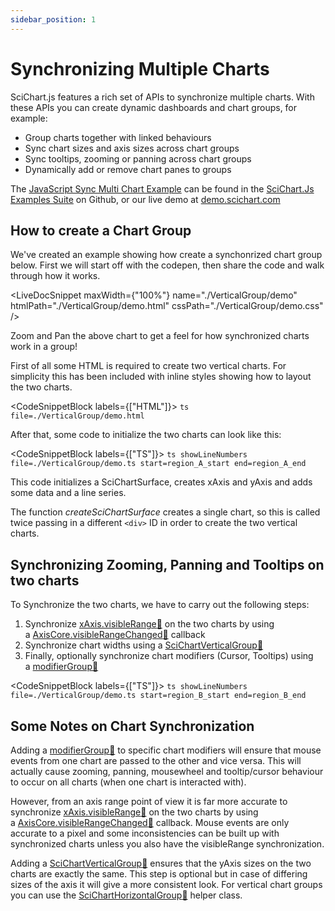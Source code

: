```yaml
---
sidebar_position: 1
---
```


# Synchronizing Multiple Charts

SciChart.js features a rich set of APIs to synchronize multiple charts. With these APIs you can create dynamic dashboards and chart groups, for example:

*   Group charts together with linked behaviours
*   Sync chart sizes and axis sizes across chart groups
*   Sync tooltips, zooming or panning across chart groups
*   Dynamically add or remove chart panes to groups

The [JavaScript Sync Multi Chart Example](https://scichart.com/demo/javascript/sync-multi-chart) can be found in the [SciChart.Js Examples Suite](https://github.com/abtsoftware/scichart.js.examples) on Github, or our live demo at [demo.scichart.com](https://scichart.com/demo)

How to create a Chart Group
---------------------------

We've created an example showing how create a synchonrized chart group below. First we will start off with the codepen, then share the code and walk through how it works.

<LiveDocSnippet maxWidth={"100%"} name="./VerticalGroup/demo" htmlPath="./VerticalGroup/demo.html" cssPath="./VerticalGroup/demo.css" />

Zoom and Pan the above chart to get a feel for how synchronized charts work in a group!

First of all some HTML is required to create two vertical charts. For simplicity this has been included with inline styles showing how to layout the two charts.

<CodeSnippetBlock labels={["HTML"]}>
    ```ts file=./VerticalGroup/demo.html
    ```
</CodeSnippetBlock>

After that, some code to initialize the two charts can look like this:

<CodeSnippetBlock labels={["TS"]}>
    ```ts showLineNumbers file=./VerticalGroup/demo.ts start=region_A_start end=region_A_end
    ```
</CodeSnippetBlock>

This code initializes a SciChartSurface, creates xAxis and yAxis and adds some data and a line series.

The function _createSciChartSurface_ creates a single chart, so this is called twice passing in a different `<div>` ID in order to create the two vertical charts.

Synchronizing Zooming, Panning and Tooltips on two charts
---------------------------------------------------------

To Synchronize the two charts, we have to carry out the following steps:

1.  Synchronize [xAxis.visibleRange:blue_book:](https://www.scichart.com/documentation/js/current/typedoc/classes/axisbase2d.html#visiblerange) on the two charts by using a [AxisCore.visibleRangeChanged:blue_book:](https://www.scichart.com/documentation/js/current/typedoc/classes/axisbase2d.html#visiblerangechanged) callback
2.  Synchronize chart widths using a [SciChartVerticalGroup:blue_book:](https://www.scichart.com/documentation/js/current/typedoc/classes/scichartverticalgroup.html)
3.  Finally, optionally synchronize chart modifiers (Cursor, Tooltips) using a [modifierGroup:blue_book:](https://www.scichart.com/documentation/js/current/typedoc/classes/chartmodifierbase2d.html#modifiergroup)

<CodeSnippetBlock labels={["TS"]}>
    ```ts showLineNumbers file=./VerticalGroup/demo.ts start=region_B_start end=region_B_end
    ```
</CodeSnippetBlock>

Some Notes on Chart Synchronization
-----------------------------------

Adding a [modifierGroup:blue_book:](https://www.scichart.com/documentation/js/current/typedoc/classes/chartmodifierbase2d.html#modifiergroup) to specific chart modifiers will ensure that mouse events from one chart are passed to the other and vice versa. This will actually cause zooming, panning, mousewheel and tooltip/cursor behaviour to occur on all charts (when one chart is interacted with).

However, from an axis range point of view it is far more accurate to synchronize [xAxis.visibleRange:blue_book:](https://www.scichart.com/documentation/js/current/typedoc/classes/axisbase2d.html#visiblerange) on the two charts by using a [AxisCore.visibleRangeChanged:blue_book:](https://www.scichart.com/documentation/js/current/typedoc/classes/axisbase2d.html#visiblerangechanged) callback. Mouse events are only accurate to a pixel and some inconsistencies can be built up with synchronized charts unless you also have the visibleRange synchronization.

Adding a [SciChartVerticalGroup:blue_book:](https://www.scichart.com/documentation/js/current/typedoc/classes/scichartverticalgroup.html) ensures that the yAxis sizes on the two charts are exactly the same. This step is optional but in case of differing sizes of the axis it will give a more consistent look. For vertical chart groups you can use the [SciChartHorizontalGroup:blue_book:](https://www.scichart.com/documentation/js/current/typedoc/classes/scicharthorizontalgroup.html) helper class.
